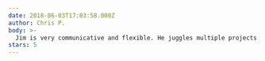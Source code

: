 ```yaml
---
date: 2018-06-03T17:03:58.000Z
author: Chris P.
body: >-
  Jim is very communicative and flexible. He juggles multiple projects at a time which can make it hard for him to pin down an exact time he will start work. However,the work he does is exceptional and very fairly priced. He holds himself to a very high level of work which is appreciated!
stars: 5
---
```

